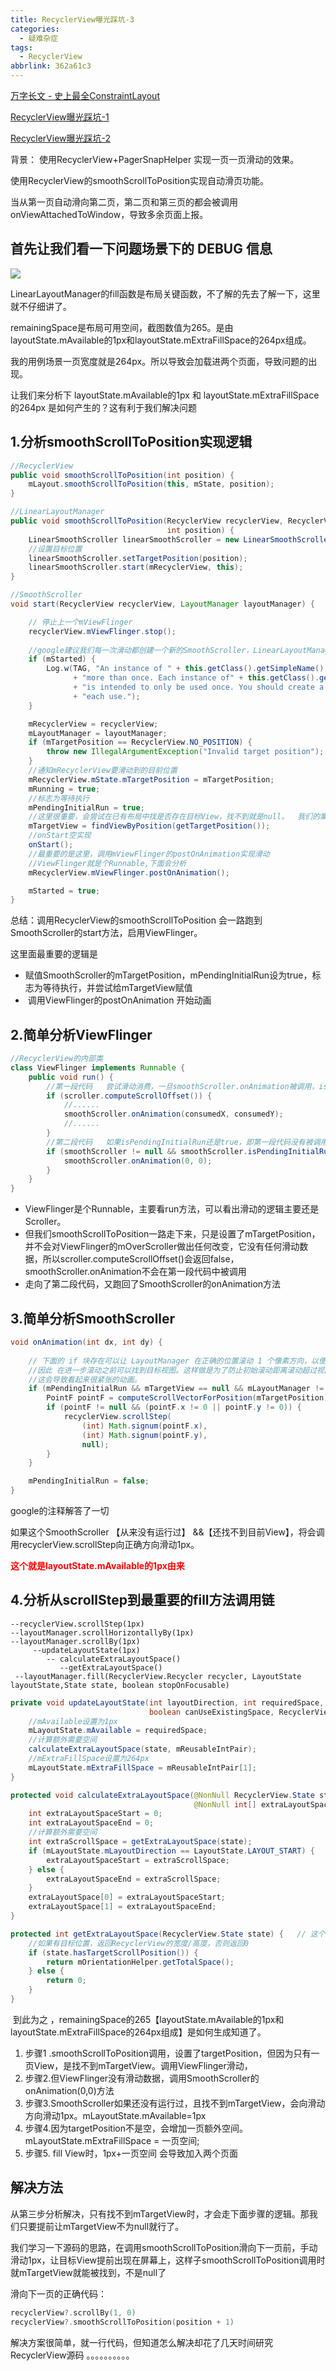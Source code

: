 ```yaml
---
title: RecyclerView曝光踩坑-3
categories:
  - 疑难杂症
tags:
  - RecyclerView
abbrlink: 362a61c3
---
```




[万字长文 - 史上最全ConstraintLayout](https://juejin.cn/post/6949186887609221133)



[RecyclerView曝光踩坑-1](https://lanshushui.github.io/post/22258c7a.html)

[RecyclerView曝光踩坑-2](https://lanshushui.github.io/post/412d5155.html)



背景： 使用RecyclerView+PagerSnapHelper 实现一页一页滑动的效果。

使用RecyclerView的smoothScrollToPosition实现自动滑页功能。



当从第一页自动滑向第二页，第二页和第三页的都会被调用onViewAttachedToWindow，导致多余页面上报。



## 首先让我们看一下问题场景下的 DEBUG 信息

![](https://s3.bmp.ovh/imgs/2023/08/07/5d9ab8ba137383e8.jpg)

LinearLayoutManager的fill函数是布局关键函数，不了解的先去了解一下，这里就不仔细讲了。

remainingSpace是布局可用空间，截图数值为265。是由layoutState.mAvailable的1px和layoutState.mExtraFillSpace的264px组成。

我的用例场景一页宽度就是264px。所以导致会加载进两个页面，导致问题的出现。



让我们来分析下 layoutState.mAvailable的1px 和 layoutState.mExtraFillSpace的264px   是如何产生的？这有利于我们解决问题







## 1.分析smoothScrollToPosition实现逻辑

```java
//RecyclerView
public void smoothScrollToPosition(int position) {
    mLayout.smoothScrollToPosition(this, mState, position);
}

//LinearLayoutManager
public void smoothScrollToPosition(RecyclerView recyclerView, RecyclerView.State state,
                                   int position) {
    LinearSmoothScroller linearSmoothScroller = new LinearSmoothScroller(recyclerView.getContext());
    //设置目标位置
    linearSmoothScroller.setTargetPosition(position);
    linearSmoothScroller.start(mRecyclerView, this);
}

//SmoothScroller
void start(RecyclerView recyclerView, LayoutManager layoutManager) {

    // 停止上一个mViewFlinger
    recyclerView.mViewFlinger.stop();
    
	//google建议我们每一次滑动都创建一个新的SmoothScroller，LinearLayoutManager正是这样子操作的，我们自定义LayoutManger注意一下
    if (mStarted) {
        Log.w(TAG, "An instance of " + this.getClass().getSimpleName() + " was started "
              + "more than once. Each instance of" + this.getClass().getSimpleName() + " "
              + "is intended to only be used once. You should create a new instance for "
              + "each use.");
    }

    mRecyclerView = recyclerView;
    mLayoutManager = layoutManager;
    if (mTargetPosition == RecyclerView.NO_POSITION) {
        throw new IllegalArgumentException("Invalid target position");
    }
    //通知mRecyclerView要滑动到的目前位置
    mRecyclerView.mState.mTargetPosition = mTargetPosition;
    mRunning = true;
    //标志为等待执行
    mPendingInitialRun = true;
    //这里很重要，会尝试在已有布局中找是否存在目标View，找不到就是null。  我们的案例是一页一页滑动的，所以是肯定找不到下一个页的View
    mTargetView = findViewByPosition(getTargetPosition());
    //onStart空实现
    onStart();
    //最重要的是这里，调用mViewFlinger的postOnAnimation实现滑动
    //ViewFlinger就是个Runnable,下面会分析
    mRecyclerView.mViewFlinger.postOnAnimation();

    mStarted = true;
}
```

总结：调用RecyclerView的smoothScrollToPosition 会一路跑到SmoothScroller的start方法，启用ViewFlinger。



这里面最重要的逻辑是  

- ​     赋值SmoothScroller的mTargetPosition，mPendingInitialRun设为true，标志为等待执行，并尝试给mTargetView赋值
- ​     调用ViewFlinger的postOnAnimation 开始动画





## 2.简单分析ViewFlinger

```java
//RecyclerView的内部类
class ViewFlinger implements Runnable {
    public void run() {
        //第一段代码   尝试滑动消费，一旦smoothScroller.onAnimation被调用，isPendingInitialRun设置成false
        if (scroller.computeScrollOffset()) {
            //......
            smoothScroller.onAnimation(consumedX, consumedY);
            //......
        }
        //第二段代码   如果isPendingInitialRun还是true，即第一段代码没有被调用，   传入0，0 ，让smoothScroller至少要被调用1次
        if (smoothScroller != null && smoothScroller.isPendingInitialRun()) {
            smoothScroller.onAnimation(0, 0);
        }
    }
}
```



- ViewFlinger是个Runnable，主要看run方法，可以看出滑动的逻辑主要还是Scroller。
- 但我们smoothScrollToPosition一路走下来，只是设置了mTargetPosition，并不会对ViewFlinger的mOverScroller做出任何改变，它没有任何滑动数据，所以scroller.computeScrollOffset()会返回false， smoothScroller.onAnimation不会在第一段代码中被调用
- 走向了第二段代码，又跑回了SmoothScroller的onAnimation方法





## 3.简单分析SmoothScroller

```java
void onAnimation(int dx, int dy) {
 
	// 下面的 if 块存在可以让 LayoutManager 在正确的位置滚动 1 个像素方向，以便使 LayoutManager 绘制两页的视图，
    //因此 在进一步滚动之前可以找到目标视图。这样做是为了防止初始滚动距离滚动超过视图，
    //这会导致看起来很紧张的动画。
    if (mPendingInitialRun && mTargetView == null && mLayoutManager != null) {
        PointF pointF = computeScrollVectorForPosition(mTargetPosition);
        if (pointF != null && (pointF.x != 0 || pointF.y != 0)) {
            recyclerView.scrollStep(
                (int) Math.signum(pointF.x),
                (int) Math.signum(pointF.y),
                null);
        }
    }

    mPendingInitialRun = false;
}
```

  google的注释解答了一切

  如果这个SmoothScroller 【从来没有运行过】 &&【还找不到目前View】，将会调用recyclerView.scrollStep向正确方向滑动1px。

**<font color="#FF0000">这个就是layoutState.mAvailable的1px由来</font>**



## 4.分析从scrollStep到最重要的fill方法调用链



```
--recyclerView.scrollStep(1px)
--layoutManager.scrollHorizontallyBy(1px)
--layoutManager.scrollBy(1px)
     --updateLayoutState(1px)
        -- calculateExtraLayoutSpace()
           --getExtraLayoutSpace()  
 --layoutManager.fill(RecyclerView.Recycler recycler, LayoutState layoutState,State state, boolean stopOnFocusable)
```

```java
private void updateLayoutState(int layoutDirection, int requiredSpace,
                               boolean canUseExistingSpace, RecyclerView.State state) {
    //mAvailable设置为1px
    mLayoutState.mAvailable = requiredSpace;
    //计算额外需要空间
    calculateExtraLayoutSpace(state, mReusableIntPair);
    //mExtraFillSpace设置为264px
    mLayoutState.mExtraFillSpace = mReusableIntPair[1];
}

protected void calculateExtraLayoutSpace(@NonNull RecyclerView.State state,
                                         @NonNull int[] extraLayoutSpace) {
    int extraLayoutSpaceStart = 0;
    int extraLayoutSpaceEnd = 0;
    //计算额外需要空间
    int extraScrollSpace = getExtraLayoutSpace(state);
    if (mLayoutState.mLayoutDirection == LayoutState.LAYOUT_START) {
        extraLayoutSpaceStart = extraScrollSpace;
    } else {
        extraLayoutSpaceEnd = extraScrollSpace;
    }
    extraLayoutSpace[0] = extraLayoutSpaceStart;
    extraLayoutSpace[1] = extraLayoutSpaceEnd;
}

protected int getExtraLayoutSpace(RecyclerView.State state) {   // 这个也是ViewPager2实现多页加载的核心函数
    //如果有目标位置，返回RecyclerView的宽度/高度，否则返回0
    if (state.hasTargetScrollPosition()) {
        return mOrientationHelper.getTotalSpace();
    } else {
        return 0;
    }
}
```

​    到此为之 ，remainingSpace的265【layoutState.mAvailable的1px和layoutState.mExtraFillSpace的264px组成】是如何生成知道了。

  

1. 步骤1 .smoothScrollToPosition调用，设置了targetPosition，但因为只有一页View，是找不到mTargetView。调用ViewFlinger滑动，
2. 步骤2.但ViewFlinger没有滑动数据，调用SmoothScroller的onAnimation(0,0)方法
3. 步骤3.SmoothScroller如果还没有运行过，且找不到mTargetView，会向滑动方向滑动1px。mLayoutState.mAvailable=1px
4. 步骤4.因为targetPosition不是空，会增加一页额外空间。  mLayoutState.mExtraFillSpace = 一页空间;
5. 步骤5. fill View时，1px+一页空间 会导致加入两个页面



## 解决方法

从第三步分析解决，只有找不到mTargetView时，才会走下面步骤的逻辑。那我们只要提前让mTargetView不为null就行了。

我们学习一下源码的思路，在调用smoothScrollToPosition滑向下一页前，手动滑动1px，让目标View提前出现在屏幕上，这样子smoothScrollToPosition调用时就mTargetView就能被找到，不是null了



滑向下一页的正确代码：

```kotlin
recyclerView?.scrollBy(1, 0)
recyclerView?.smoothScrollToPosition(position + 1)
```





解决方案很简单，就一行代码，但知道怎么解决却花了几天时间研究RecyclerView源码   。。。。。。。。。。
